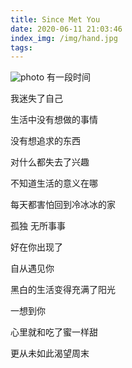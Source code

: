 ```yaml
---
title: Since Met You
date: 2020-06-11 21:03:46
index_img: /img/hand.jpg
tags:
---
```

![photo](/img/dog.jpg)
有一段时间

我迷失了自己

生活中没有想做的事情

没有想追求的东西

对什么都失去了兴趣

不知道生活的意义在哪

每天都害怕回到冷冰冰的家

孤独 无所事事

好在你出现了

自从遇见你

黑白的生活变得充满了阳光

一想到你

心里就和吃了蜜一样甜

更从未如此渴望周末